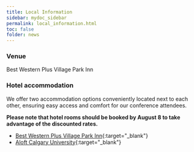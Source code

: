 ```yaml
---
title: Local Information
sidebar: mydoc_sidebar
permalink: local_information.html
toc: false
folder: news
---
```

### Venue
Best Western Plus Village Park Inn

<!-- ### Opening reception

### Social event --->

### Hotel accommodation

We offer two accommodation options conveniently located next to each other, ensuring easy access and comfort for our conference attendees.  

<b>Please note that hotel rooms should be booked by August 8 to take advantage of the discounted rates.</b>

- [Best Western Plus Village Park Inn](http://www.villageparkinn.com/){:target="_blank"}  
-  [Aloft Calgary University](http://www.aloftcalgaryuniversity.com){:target="_blank"} 
 